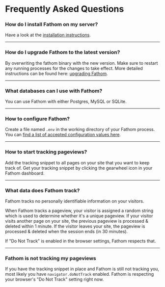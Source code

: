 # Frequently Asked Questions

### How do I install Fathom on my server?

Have a look at the [installation instructions](https://github.com/usefathom/fathom/wiki/Installing-&-running-Fathom).

---

### How do I upgrade Fathom to the latest version?

By overwriting the fathom binary with the new version. Make sure to restart any running processes for the changes to take effect. More detailed instructions can be found here: [upgrading Fathom](https://github.com/usefathom/fathom/wiki/Upgrading-Fathom).

---

### What databases can I use with Fathom?

You can use Fathom with either Postgres, MySQL or SQLite. 


---

### How to configure Fathom?

Create a file named `.env` in the working directory of your Fathom process. You can [find a list of accepted configuration values here](https://github.com/usefathom/fathom/wiki/Configuration-file).

---

### How to start tracking pageviews?

Add the tracking snippet to all pages on your site that you want to keep track of. Get your tracking snippet by clicking the gearwheel icon in your Fathom dashboard.

---

### What data does Fathom track?

Fathom tracks no personally identifiable information on your visitors. 

When Fathom tracks a pageview, your visitor is assigned a random string which is used to determine whether it's a unique pageview. If your visitor visits another page on your site, the previous pageview is processed & deleted within 1 minute. If the visitor leaves your site, the pageview is processed & deleted when the session ends (in 30 minutes).

If "Do Not Track" is enabled in the browser settings, Fathom respects that.

---

### Fathom is not tracking my pageviews

If you have the tracking snippet in place and Fathom is still not tracking you, most likely you have `navigator.doNotTrack` enabled. Fathom is respecting your browser's "Do Not Track" setting right now.
